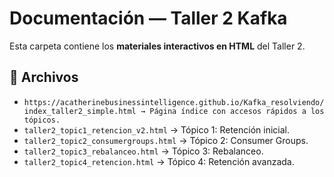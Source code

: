 # Documentación — Taller 2 Kafka

Esta carpeta contiene los **materiales interactivos en HTML** del Taller 2.

## 📑 Archivos

- `https://acatherinebusinessintelligence.github.io/Kafka_resolviendo/index_taller2_simple.html → Página índice con accesos rápidos a los tópicos.`
- `taller2_topic1_retencion_v2.html` → Tópico 1: Retención inicial.
- `taller2_topic2_consumergroups.html` → Tópico 2: Consumer Groups.
- `taller2_topic3_rebalanceo.html` → Tópico 3: Rebalanceo.
- `taller2_topic4_retencion.html` → Tópico 4: Retención avanzada.
